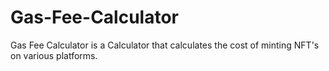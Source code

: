 # Gas-Fee-Calculator
Gas Fee Calculator is a Calculator that calculates the cost of minting NFT's on various platforms. 
